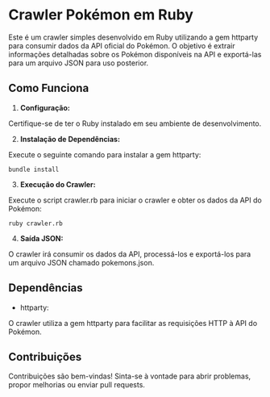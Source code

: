 # Crawler Pokémon em Ruby

Este é um crawler simples desenvolvido em Ruby utilizando a gem httparty para consumir dados da API oficial do Pokémon. O objetivo é extrair informações detalhadas sobre os Pokémon disponíveis na API e exportá-las para um arquivo JSON para uso posterior.

## Como Funciona

1. **Configuração:**

Certifique-se de ter o Ruby instalado em seu ambiente de desenvolvimento.

2. **Instalação de Dependências:**

Execute o seguinte comando para instalar a gem httparty:
```
bundle install
```

3. **Execução do Crawler:**

Execute o script crawler.rb para iniciar o crawler e obter os dados da API do Pokémon:
```
ruby crawler.rb
```

4. **Saída JSON:**

O crawler irá consumir os dados da API, processá-los e exportá-los para um arquivo JSON chamado pokemons.json.

## Dependências

* httparty:

O crawler utiliza a gem httparty para facilitar as requisições HTTP à API do Pokémon.

## Contribuições

Contribuições são bem-vindas! Sinta-se à vontade para abrir problemas, propor melhorias ou enviar pull requests.

